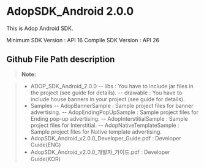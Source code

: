 # AdopSDK_Android 2.0.0

This is Adop Android SDK.


Minimum SDK Version : API 16
Compile SDK Version : API 26

## Github File Path description

> **Note:**

> - ADOP_SDK_Android_2.0.0
> -- libs : You have to include jar files in the project (see guide for details).
> -- drawable : You have to include house banners in your project (see guide for details).
> - Samples
> -- AdopBannerSample : Sample project files for banner advertising.
> -- AdopEndingPopUpSample : Sample project files for Ending pop-up advertising.
> -- AdopInterstitialSample : Sample project files for Interstitial.
> -- AdopNativeTemplateSample : Sample project files for Native template advertising.
> - AdopSDK_Android_v2.0.0_Developer_Guide.pdf : Developer Guide(ENG)
> - AdopSDK_Android_v2.0.0_개발자_가이드.pdf : Developer Guide(KOR)




